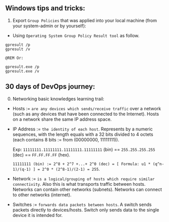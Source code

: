 ## Windows tips and tricks:

1.  Export `Group Policies` that was applied into your local machine (from your system-admin or by yourself):

- Using `Operating System Group Policy Result tool` as follow.

```batch
gpresult /p
gpresult /v

@REM Or:

gpresult.exe /p
gpresult.exe /v
```

## 30 days of DevOps journey:

0. Networking basic knowledges learning trail:

- Hosts := `are any devices which sends/receive traffic` over a network (such as any devices that have been connected to the Internet).
  Hosts on a network share the same IP address space.

- IP Address := `the identity of each host`.
  Represents by a numeric sequences, with the length equals with a 32 bits divided to 4 octets (each contains 8 bits := from (00000000, 11111111)).

  Exp: `11111111.11111111.11111111.11111111` (bin) == `255.255.255.255` (dec) == `FF.FF.FF.FF` (hex).

  `11111111 (bin) := 2^8 + 2^7 +...+ 2^0 (dec) = [ Formula: u1 * (q^n-1)/(q-1) ] = 2^0 * (2^8-1)/(2-1) = 255`.

- Network := `is a logical/grouping of hosts which require similar connectivity`. Also this is what transports traffic between hosts.
  Networks can contain other networks (subnets).
  Networks can connect to other networks (internet).

- Switches := `forwards data packets between hosts`. A switch sends packets directly to devices/hosts.
  Switch only sends data to the single device it is intended for.
